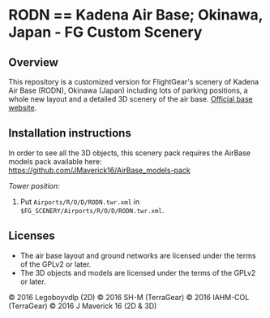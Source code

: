 RODN == Kadena Air Base; Okinawa, Japan - FG  Custom Scenery
=========================================================

Overview
-------------------------
This repository is a customized version for FlightGear's scenery of Kadena Air Base (RODN), Okinawa (Japan) including lots of parking positions, a whole new layout and a detailed 3D scenery of the air base.
[Official base website](www.kadena.af.mil).

Installation instructions
-------------------------
In order to see all the 3D objects, this scenery pack requires the AirBase models pack available here: https://github.com/JMaverick16/AirBase_models-pack

*Tower position:*

1. Put `Airports/R/O/D/RODN.twr.xml` in `$FG_SCENERY/Airports/R/O/D/RODN.twr.xml`.

Licenses
--------

*  The air base layout and ground networks are licensed under the terms of the GPLv2 or later.
*  The 3D objects and models are licensed under the terms of the GPLv2 or later.
  

:copyright: 2016 Legoboyvdlp (2D)  :copyright: 2016 SH-M (TerraGear) :copyright: 2016 IAHM-COL (TerraGear) :copyright: 2016 J Maverick 16 (2D & 3D)

